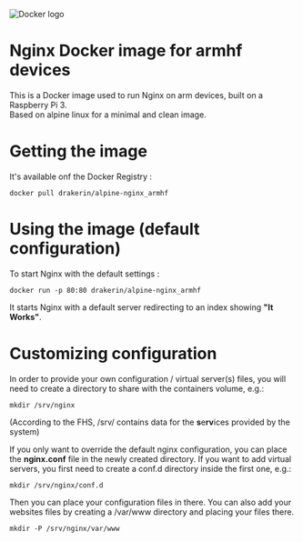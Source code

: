 ![Docker logo](https://upload.wikimedia.org/wikipedia/commons/7/79/Docker_(container_engine)_logo.png "Docker Logo")


# Nginx Docker image for armhf devices

This is a Docker image used to run Nginx on arm devices, built on a Raspberry Pi 3.  
Based on alpine linux for a minimal and clean image.

# Getting the image

It's available onf the Docker Registry :


```
docker pull drakerin/alpine-nginx_armhf
```

# Using the image (default configuration)

To start Nginx with the default settings : 

```
docker run -p 80:80 drakerin/alpine-nginx_armhf
```

It starts Nginx with a default server redirecting to an index showing **"It Works"**.

# Customizing configuration

In order to provide your own configuration / virtual server(s) files, you will need to create a directory to share with the containers volume, e.g.:

```
mkdir /srv/nginx
```

(According to the FHS, /srv/ contains data for the **s**e**rv**ices provided by the system)

If you only want to override the default nginx configuration, you can place the **nginx.conf** file in the newly created directory.
If you want to add virtual servers, you first need to create a conf.d directory inside the first one, e.g.:
```
mkdir /srv/nginx/conf.d
```
Then you can place your configuration files in there.
You can also add your websites files by creating a /var/www directory and placing your files there.

```
mkdir -P /srv/nginx/var/www
```
